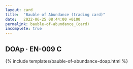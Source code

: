 ```yaml
---
layout: card
title:  "Bauble of Abundance (trading card)"
date:   2022-06-25 08:44:00 +0100
permalink: bauble-of-abundance_(card)
incomplete: true
---
```


## DOAp &middot; EN-009 C

{% include templates/bauble-of-abundance-doap.html %}